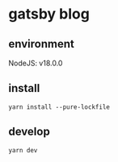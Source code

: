 # gatsby blog
## environment
NodeJS: v18.0.0
## install
```
yarn install --pure-lockfile
```
## develop
```
yarn dev
```